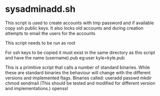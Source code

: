 sysadminadd.sh
==============

This script is used to create accounts with tmp password and if available copy ssh public keys.
It also locks old accounts and during creation attempts to email the users for the accounts

This script needs to be run as root

For ssh keys to be copied it must exist in the same directory as this script and have the name (username).pub 
  eg:user kyle=kyle.pub
  
This is a primitive script that calls a number of standard binaries.
While these are standard binaries the behaviour will change with the different versions and implemented flags.
Binaries called:
useradd
passwd
mkdir
chmod
sendmail (This should be tested and modified for different version and implementations.)
openssl
